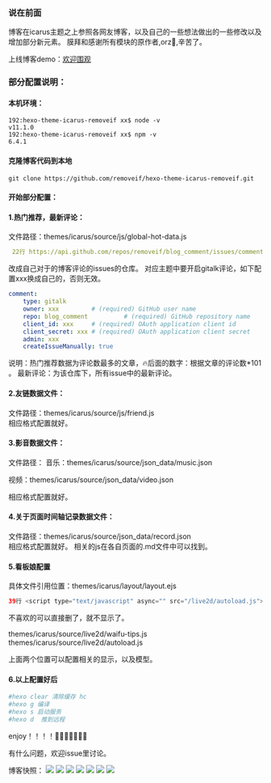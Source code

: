 ### **说在前面**

博客在icarus主题之上参照各网友博客，以及自己的一些想法做出的一些修改以及增加部分新元素。
膜拜和感谢所有模块的原作者,orz👻,辛苦了。

上线博客demo：[欢迎围观](https://removeif.github.io/)
### 部分配置说明：

#### 本机环境：
```jshelllanguage
192:hexo-theme-icarus-removeif xx$ node -v
v11.1.0
192:hexo-theme-icarus-removeif xx$ npm -v
6.4.1
```
#### 克隆博客代码到本地
```jshelllanguage
git clone https://github.com/removeif/hexo-theme-icarus-removeif.git
```
#### 开始部分配置：
#### 1.热门推荐，最新评论：
文件路径：themes/icarus/source/js/global-hot-data.js
```yaml
 22行 https://api.github.com/repos/removeif/blog_comment/issues/comments?sort=created&direction=desc&per_page=10&page=1
 ```
改成自己对于的博客评论的issues的仓库。
对应主题中要开启gitalk评论，如下配置xxx换成自己的，否则无效。
```yaml
comment:
    type: gitalk
    owner: xxx         # (required) GitHub user name
    repo: blog_comment          # (required) GitHub repository name
    client_id: xxx     # (required) OAuth application client id
    client_secret: xxx # (required) OAuth application client secret
    admin: xxx
    createIssueManually: true
```
说明：热门推荐数据为评论数最多的文章，🔥后面的数字：根据文章的评论数*101 。
     最新评论：为该仓库下，所有issue中的最新评论。

#### 2.友链数据文件：
文件路径：themes/icarus/source/js/friend.js  
相应格式配置就好。


#### 3.影音数据文件：
文件路径： 
音乐：themes/icarus/source/json_data/music.json 

视频：themes/icarus/source/json_data/video.json
        
相应格式配置就好。     
        
#### 4.关于页面时间轴记录数据文件：
文件路径：themes/icarus/source/json_data/record.json   
相应格式配置就好。
相关的js在各自页面的.md文件中可以找到。

#### 5.看板娘配置
具体文件引用位置：themes/icarus/layout/layout.ejs  
 ```java
 39行 <script type="text/javascript" async="" src="/live2d/autoload.js"></script>
```
不喜欢的可以直接删了，就不显示了。

themes/icarus/source/live2d/waifu-tips.js 
themes/icarus/source/live2d/autoload.js

上面两个位置可以配置相关的显示，以及模型。

#### 6.以上配置好后
```yaml
#hexo clear 清除缓存 hc
#hexo g 编译 
#hexo s 启动服务 
#hexo d  推到远程 
```


enjoy！！！！👏👏👏👏👏👏👏

有什么问题，欢迎issue里讨论。


博客快照：
![](https://raw.githubusercontent.com/removeif/blog_image/master/img/2019/20190919221347.png)
![](https://raw.githubusercontent.com/removeif/blog_image/master/img/2019/20190919221733.png)
![](https://raw.githubusercontent.com/removeif/blog_image/master/img/2019/20190919221820.png)
![](https://raw.githubusercontent.com/removeif/blog_image/master/img/2019/20190919221917.png)
![](https://raw.githubusercontent.com/removeif/blog_image/master/img/2019/20190919221949.png)
![](https://raw.githubusercontent.com/removeif/blog_image/master/img/2019/20190919222030.png)
![](https://raw.githubusercontent.com/removeif/blog_image/master/img/2019/20190919222131.png)
